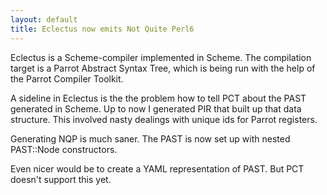 ```yaml
---
layout: default
title: Eclectus now emits Not Quite Perl6
---
```


<p>
Eclectus is a Scheme-compiler implemented in Scheme.
The compilation target is a Parrot Abstract Syntax Tree, which is being run with the help of the Parrot Compiler Toolkit.
</p><p>
A sideline in Eclectus is the the problem how to tell PCT about the PAST generated in Scheme. Up to now I generated PIR that built up that data structure. This involved nasty dealings with unique ids for Parrot registers.
</p><p>
Generating NQP is much saner. The PAST is now set up with nested PAST::Node constructors.
</p><p>
Even nicer would be to create a YAML representation of PAST. But PCT doesn't support this yet.
</p>
